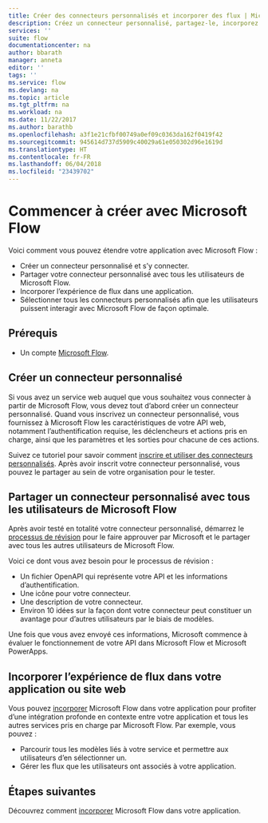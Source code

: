 ```yaml
---
title: Créer des connecteurs personnalisés et incorporer des flux | Microsoft Docs
description: Créez un connecteur personnalisé, partagez-le, incorporez un flux et bien plus encore.
services: ''
suite: flow
documentationcenter: na
author: bbarath
manager: anneta
editor: ''
tags: ''
ms.service: flow
ms.devlang: na
ms.topic: article
ms.tgt_pltfrm: na
ms.workload: na
ms.date: 11/22/2017
ms.author: barathb
ms.openlocfilehash: a3f1e21cfbf00749a0ef09c0363da162f0419f42
ms.sourcegitcommit: 945614d737d5909c40029a61e050302d96e1619d
ms.translationtype: HT
ms.contentlocale: fr-FR
ms.lasthandoff: 06/04/2018
ms.locfileid: "23439702"
---
```

# <a name="start-to-build-with-microsoft-flow"></a>Commencer à créer avec Microsoft Flow

Voici comment vous pouvez étendre votre application avec Microsoft Flow :

* Créer un connecteur personnalisé et s’y connecter.
* Partager votre connecteur personnalisé avec tous les utilisateurs de Microsoft Flow.
* Incorporer l’expérience de flux dans une application.
* Sélectionner tous les connecteurs personnalisés afin que les utilisateurs puissent interagir avec Microsoft Flow de façon optimale.

## <a name="prerequisites"></a>Prérequis

* Un compte [Microsoft Flow](https://flow.microsoft.com).

## <a name="create-a-custom-connector"></a>Créer un connecteur personnalisé

Si vous avez un service web auquel que vous souhaitez vous connecter à partir de Microsoft Flow, vous devez tout d’abord créer un connecteur personnalisé. Quand vous inscrivez un connecteur personnalisé, vous fournissez à Microsoft Flow les caractéristiques de votre API web, notamment l’authentification requise, les déclencheurs et actions pris en charge, ainsi que les paramètres et les sorties pour chacune de ces actions.

Suivez ce tutoriel pour savoir comment [inscrire et utiliser des connecteurs personnalisés](https://powerapps.microsoft.com/tutorials/register-custom-api/). Après avoir inscrit votre connecteur personnalisé, vous pouvez le partager au sein de votre organisation pour le tester.

## <a name="share-a-custom-connector-with-all-microsoft-flow-users"></a>Partager un connecteur personnalisé avec tous les utilisateurs de Microsoft Flow

Après avoir testé en totalité votre connecteur personnalisé, démarrez le [processus de révision](https://flow.microsoft.com/blog/calling-all-saas-apps-now-you-can-build-your-own-connector-for-flow-and-logic-apps/) pour le faire approuver par Microsoft et le partager avec tous les autres utilisateurs de Microsoft Flow.

Voici ce dont vous avez besoin pour le processus de révision :

* Un fichier OpenAPI qui représente votre API et les informations d’authentification.
* Une icône pour votre connecteur.
* Une description de votre connecteur.
* Environ 10 idées sur la façon dont votre connecteur peut constituer un avantage pour d’autres utilisateurs par le biais de modèles.

Une fois que vous avez envoyé ces informations, Microsoft commence à évaluer le fonctionnement de votre API dans Microsoft Flow et Microsoft PowerApps.

## <a name="embed-the-flow-experience-into-your-website-or-app"></a>Incorporer l’expérience de flux dans votre application ou site web

Vous pouvez [incorporer](embed-flow-dev.md) Microsoft Flow dans votre application pour profiter d’une intégration profonde en contexte entre votre application et tous les autres services pris en charge par Microsoft Flow. Par exemple, vous pouvez :

* Parcourir tous les modèles liés à votre service et permettre aux utilisateurs d’en sélectionner un.
* Gérer les flux que les utilisateurs ont associés à votre application.

## <a name="next-steps"></a>Étapes suivantes

Découvrez comment [incorporer](embed-flow-dev.md) Microsoft Flow dans votre application.
